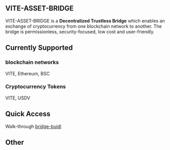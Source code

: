 ## VITE-ASSET-BRIDGE

VITE-ASSET-BRIDGE is a **Decentralized Trustless Bridge** which enables an exchange of cryptocurrency from one blockchain network to another. 
The bridge is permissionless, security-focused, low cost and user-friendly.

## Currently Supported
### blockchain networks
VITE, Ethereum, BSC

### Cryptocurrency Tokens
VITE, USDV

## Quick Access
Walk-through [bridge-buidl](https://bridge-buidl.vite.net/) 

## Other


